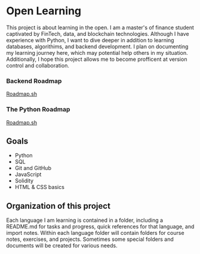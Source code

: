 # Open Learning

This project is about learning in the open. I am a master's of finance student captivated by FinTech, data, and blockchain technologies. Although I have experience with Python, I want to dive deeper in addition to learning databases, algorithims, and backend development. I plan on documenting my learning journey here, which may potential help others in my situation. Additionally, I hope this project allows me to become profficent at version control and collaboration.

### Backend Roadmap
[Roadmap.sh](https://roadmap.sh/backend)

### The Python Roadmap
[Roadmap.sh](https://roadmap.sh/roadmaps/python.png)

## Goals
- Python
- SQL
- Git and GitHub
- JavaScript
- Solidity
- HTML & CSS basics

## Organization of this project

Each language I am learning is contained in a folder, including a README.md for tasks and progress, quick references for that language, and import notes. Within each language folder will contain folders for course notes, exercises, and projects. Sometimes some special folders and documents will be created for various needs.

